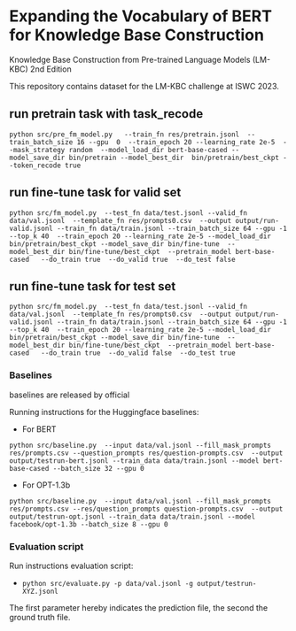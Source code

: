 
# Expanding the Vocabulary of BERT for Knowledge Base Construction

Knowledge Base Construction from Pre-trained Language Models (LM-KBC) 2nd Edition

This repository contains dataset for the LM-KBC challenge at ISWC 2023.

## run pretrain task with task_recode

```
python src/pre_fm_model.py   --train_fn res/pretrain.jsonl  --train_batch_size 16 --gpu  0  --train_epoch 20 --learning_rate 2e-5  --mask_strategy random  --model_load_dir bert-base-cased --model_save_dir bin/pretrain --model_best_dir  bin/pretrain/best_ckpt --token_recode true 

```

## run fine-tune task for valid set

```
python src/fm_model.py  --test_fn data/test.jsonl --valid_fn data/val.jsonl  --template_fn res/prompts0.csv  --output output/run-valid.jsonl --train_fn data/train.jsonl --train_batch_size 64 --gpu -1 --top_k 40  --train_epoch 20 --learning_rate 2e-5 --model_load_dir  bin/pretrain/best_ckpt --model_save_dir bin/fine-tune  --model_best_dir bin/fine-tune/best_ckpt  --pretrain_model bert-base-cased   --do_train true  --do_valid true  --do_test false  

```

## run fine-tune task for test set

```
python src/fm_model.py  --test_fn data/test.jsonl --valid_fn data/val.jsonl  --template_fn res/prompts0.csv  --output output/run-valid.jsonl --train_fn data/train.jsonl --train_batch_size 64 --gpu -1 --top_k 40  --train_epoch 20 --learning_rate 2e-5 --model_load_dir  bin/pretrain/best_ckpt --model_save_dir bin/fine-tune  --model_best_dir bin/fine-tune/best_ckpt  --pretrain_model bert-base-cased   --do_train true  --do_valid false  --do_test true  
```


### Baselines

baselines are released by official

Running instructions for the Huggingface baselines:
 - For BERT

```python src/baseline.py  --input data/val.jsonl --fill_mask_prompts res/prompts.csv --question_prompts res/question-prompts.csv  --output output/testrun-bert.jsonl --train_data data/train.jsonl --model bert-base-cased --batch_size 32 --gpu 0```

 - For OPT-1.3b

```python src/baseline.py  --input data/val.jsonl --fill_mask_prompts res/prompts.csv --res/question_prompts question-prompts.csv  --output output/testrun-opt.jsonl --train_data data/train.jsonl --model facebook/opt-1.3b --batch_size 8 --gpu 0```

### Evaluation script

Run instructions evaluation script:
  * ```python src/evaluate.py -p data/val.jsonl -g output/testrun-XYZ.jsonl```

The first parameter hereby indicates the prediction file, the second the ground truth file.
